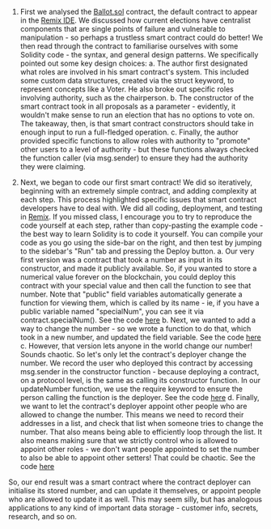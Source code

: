 1. First we analysed the [Ballot.sol](https://solidity.readthedocs.io/en/v0.4.25/solidity-by-example.html) contract, the default contract to appear in the [Remix IDE](http://remix.ethereum.org/). We discussed how current elections have centralist components that are single points of failure and vulnerable to manipulation - so perhaps a trustless smart contract could do better! We then read through the contract to familiarise ourselves with some Solidity code - the syntax, and general design patterns. We specifically pointed out some key design choices:
     a. The author first designated what roles are involved in his smart contract's system. This included some custom data structures, created via the struct keyword, to represent concepts like a Voter. He also broke out specific roles involving authority, such as the chairperson.
     b. The constructor of the smart contract took in all proposals as a parameter - evidently, it wouldn't make sense to run an election that has no options to vote on. The takeaway, then, is that smart contract constructors should take in enough input to run a full-fledged operation.
     c. Finally, the author provided specific functions to allow roles with authority to "promote" other users to a level of authority - but these functions always checked the function caller (via msg.sender) to ensure they had the authority they were claiming.

2. Next, we began to code our first smart contract! We did so iteratively, beginning with an extremely simple contract, and adding complexity at each step. This process highlighted specific issues that smart contract developers have to deal with. We did all coding, deployment, and testing in [Remix](http://remix.ethereum.org/). If you missed class, I encourage you to try to reproduce the code yourself at each step, rather than copy-pasting the example code - the best way to learn Solidity is to code it yourself. You can compile your code as you go using the side-bar on the right, and then test by jumping to the sidebar's "Run" tab and pressing the Deploy button.
     a. Our very first version was a contract that took a number as input in its constructor, and made it publicly available. So, if you wanted to store a numerical value forever on the blockchain, you could deploy this contract with your special value and then call the function to see that number. Note that "public" field variables automatically generate a function for viewing them, which is called by its name - ie, if you have a public variable named "specialNum", you can see it via contract.specialNum(). See the code [here](https://github.com/NEUCryptocurrency/DecDevClass/blob/master/Oct20/Storage1.sol)
    b. Next, we wanted to add a way to change the number - so we wrote a function to do that, which took in a new number, and updated the field variable. See the code [here](https://github.com/NEUCryptocurrency/DecDevClass/blob/master/Oct20/Storage2.sol)
    c. However, that version lets anyone in the world change our number! Sounds chaotic. So let's only let the contract's deployer change the number. We record the user who deployed this contract by accessing msg.sender in the constructor function - because deploying a contract, on a protocol level, is the same as calling its constructor function. In our updateNumber function, we use the require keyword to ensure the person calling the function is the deployer. See the code [here](https://github.com/NEUCryptocurrency/DecDevClass/blob/master/Oct20/Storage3.sol)
     d. Finally, we want to let the contract's deployer appoint other people who are allowed to change the number. This means we need to record their addresses in a list, and check that list when someone tries to change the number. That also means being able to efficiently loop through the list. It also means making sure that we strictly control who is allowed to appoint other roles - we don't want people appointed to set the number to also be able to appoint other setters! That could be chaotic. See the code [here](https://github.com/NEUCryptocurrency/DecDevClass/blob/master/Oct20/Storage4.sol)

So, our end result was a smart contract where the contract deployer can initialise its stored number, and can update it themselves, or appoint people who are allowed to update it as well. This may seem silly, but has analogous applications to any kind of important data storage - customer info, secrets, research, and so on.
